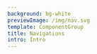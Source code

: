 ```yaml
---
background: bg-white
previewImage: /img/nav.svg
template: ComponentGroup
title: Navigations
intro: Intro
---
```



